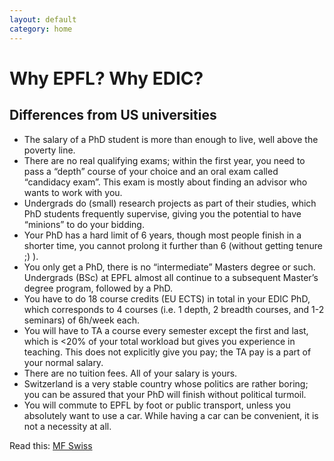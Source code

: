 ```yaml
---
layout: default
category: home
---
```


# Why EPFL? Why EDIC?

## Differences from US universities
* The salary of a PhD student is more than enough to live, well above the poverty line.
* There are no real qualifying exams; within the first year, you need to pass a “depth” course of your choice and an oral exam called “candidacy exam”. This exam is mostly about finding an advisor who wants to work with you.
* Undergrads do (small) research projects as part of their studies, which PhD students frequently supervise, giving you the potential to have “minions” to do your bidding.
* Your PhD has a hard limit of 6 years, though most people finish in a shorter time, you cannot prolong it further than 6 (without getting tenure ;) ).
* You only get a PhD, there is no “intermediate” Masters degree or such. Undergrads (BSc) at EPFL almost all continue to a subsequent Master’s degree program, followed by a PhD.
* You have to do 18 course credits (EU ECTS) in total in your EDIC PhD, which corresponds to 4 courses (i.e. 1 depth, 2 breadth courses, and 1-2 seminars) of 6h/week each.
* You will have to TA a course every semester except the first and last, which is <20% of your total workload but gives you experience in teaching. This does not explicitly give you pay; the TA pay is a part of your normal salary.
* There are no tuition fees. All of your salary is yours.
* Switzerland is a very stable country whose politics are rather boring; you can be assured that your PhD will finish without political turmoil.
* You will commute to EPFL by foot or public transport, unless you absolutely want to use a car. While having a car can be convenient, it is not a necessity at all.

Read this: [MF Swiss](https://www.reddit.com/r/AskReddit/comments/11pcs1/while_i_lived_in_an_apartment_i_kept_a_linksys/c6oqc3m)
